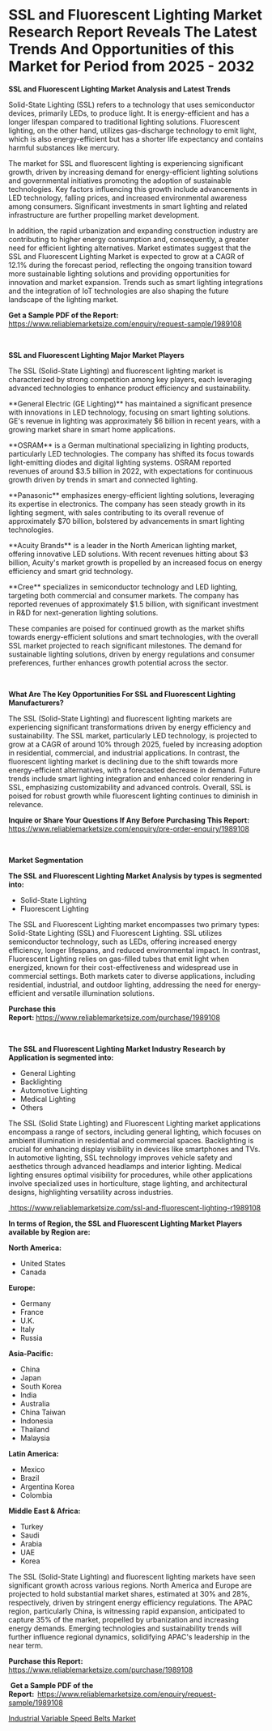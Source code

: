 <p><h1>SSL and Fluorescent Lighting Market Research Report Reveals The Latest Trends And Opportunities of this Market for Period from 2025 - 2032</h1></p><p><strong>SSL and Fluorescent Lighting Market Analysis and Latest Trends</strong></p>
<p><p>Solid-State Lighting (SSL) refers to a technology that uses semiconductor devices, primarily LEDs, to produce light. It is energy-efficient and has a longer lifespan compared to traditional lighting solutions. Fluorescent lighting, on the other hand, utilizes gas-discharge technology to emit light, which is also energy-efficient but has a shorter life expectancy and contains harmful substances like mercury.</p><p>The market for SSL and fluorescent lighting is experiencing significant growth, driven by increasing demand for energy-efficient lighting solutions and governmental initiatives promoting the adoption of sustainable technologies. Key factors influencing this growth include advancements in LED technology, falling prices, and increased environmental awareness among consumers. Significant investments in smart lighting and related infrastructure are further propelling market development.</p><p>In addition, the rapid urbanization and expanding construction industry are contributing to higher energy consumption and, consequently, a greater need for efficient lighting alternatives. Market estimates suggest that the SSL and Fluorescent Lighting Market is expected to grow at a CAGR of 12.1% during the forecast period, reflecting the ongoing transition toward more sustainable lighting solutions and providing opportunities for innovation and market expansion. Trends such as smart lighting integrations and the integration of IoT technologies are also shaping the future landscape of the lighting market.</p></p>
<p><strong>Get a Sample PDF of the Report:&nbsp;</strong> <a href="https://www.reliablemarketsize.com/enquiry/request-sample/1989108?utm_campaign=2516&utm_medium=2&utm_source=Github&utm_content=ia&utm_term=02032025&utm_id=ssl-and-fluorescent-lighting">https://www.reliablemarketsize.com/enquiry/request-sample/1989108</a></p>
<p>&nbsp;</p>
<p><strong>SSL and Fluorescent Lighting Major Market Players</strong></p>
<p><p>The SSL (Solid-State Lighting) and fluorescent lighting market is characterized by strong competition among key players, each leveraging advanced technologies to enhance product efficiency and sustainability.</p><p>**General Electric (GE Lighting)** has maintained a significant presence with innovations in LED technology, focusing on smart lighting solutions. GE's revenue in lighting was approximately $6 billion in recent years, with a growing market share in smart home applications.</p><p>**OSRAM** is a German multinational specializing in lighting products, particularly LED technologies. The company has shifted its focus towards light-emitting diodes and digital lighting systems. OSRAM reported revenues of around $3.5 billion in 2022, with expectations for continuous growth driven by trends in smart and connected lighting.</p><p>**Panasonic** emphasizes energy-efficient lighting solutions, leveraging its expertise in electronics. The company has seen steady growth in its lighting segment, with sales contributing to its overall revenue of approximately $70 billion, bolstered by advancements in smart lighting technologies.</p><p>**Acuity Brands** is a leader in the North American lighting market, offering innovative LED solutions. With recent revenues hitting about $3 billion, Acuity's market growth is propelled by an increased focus on energy efficiency and smart grid technology.</p><p>**Cree** specializes in semiconductor technology and LED lighting, targeting both commercial and consumer markets. The company has reported revenues of approximately $1.5 billion, with significant investment in R&D for next-generation lighting solutions.</p><p>These companies are poised for continued growth as the market shifts towards energy-efficient solutions and smart technologies, with the overall SSL market projected to reach significant milestones. The demand for sustainable lighting solutions, driven by energy regulations and consumer preferences, further enhances growth potential across the sector.</p></p>
<p>&nbsp;</p>
<p><strong>What Are The Key Opportunities For SSL and Fluorescent Lighting Manufacturers?</strong></p>
<p><p>The SSL (Solid-State Lighting) and fluorescent lighting markets are experiencing significant transformations driven by energy efficiency and sustainability. The SSL market, particularly LED technology, is projected to grow at a CAGR of around 10% through 2025, fueled by increasing adoption in residential, commercial, and industrial applications. In contrast, the fluorescent lighting market is declining due to the shift towards more energy-efficient alternatives, with a forecasted decrease in demand. Future trends include smart lighting integration and enhanced color rendering in SSL, emphasizing customizability and advanced controls. Overall, SSL is poised for robust growth while fluorescent lighting continues to diminish in relevance.</p></p>
<p><strong>Inquire or Share Your Questions If Any Before Purchasing This Report:</strong> <a href="https://www.reliablemarketsize.com/enquiry/pre-order-enquiry/1989108?utm_campaign=2516&utm_medium=2&utm_source=Github&utm_content=ia&utm_term=02032025&utm_id=ssl-and-fluorescent-lighting">https://www.reliablemarketsize.com/enquiry/pre-order-enquiry/1989108</a></p>
<p>&nbsp;</p>
<p><strong>Market Segmentation</strong></p>
<p><strong>The SSL and Fluorescent Lighting Market Analysis by types is segmented into:</strong></p>
<p><ul><li>Solid-State Lighting</li><li>Fluorescent Lighting</li></ul></p>
<p><p>The SSL and Fluorescent Lighting market encompasses two primary types: Solid-State Lighting (SSL) and Fluorescent Lighting. SSL utilizes semiconductor technology, such as LEDs, offering increased energy efficiency, longer lifespans, and reduced environmental impact. In contrast, Fluorescent Lighting relies on gas-filled tubes that emit light when energized, known for their cost-effectiveness and widespread use in commercial settings. Both markets cater to diverse applications, including residential, industrial, and outdoor lighting, addressing the need for energy-efficient and versatile illumination solutions.</p></p>
<p><strong>Purchase this Report:&nbsp;</strong><a href="https://www.reliablemarketsize.com/purchase/1989108?utm_campaign=2516&utm_medium=2&utm_source=Github&utm_content=ia&utm_term=02032025&utm_id=ssl-and-fluorescent-lighting">https://www.reliablemarketsize.com/purchase/1989108</a></p>
<p>&nbsp;</p>
<p><strong>The SSL and Fluorescent Lighting Market Industry Research by Application is segmented into:</strong></p>
<p><ul><li>General Lighting</li><li>Backlighting</li><li>Automotive Lighting</li><li>Medical Lighting</li><li>Others</li></ul></p>
<p><p>The SSL (Solid State Lighting) and Fluorescent Lighting market applications encompass a range of sectors, including general lighting, which focuses on ambient illumination in residential and commercial spaces. Backlighting is crucial for enhancing display visibility in devices like smartphones and TVs. In automotive lighting, SSL technology improves vehicle safety and aesthetics through advanced headlamps and interior lighting. Medical lighting ensures optimal visibility for procedures, while other applications involve specialized uses in horticulture, stage lighting, and architectural designs, highlighting versatility across industries.</p></p>
<p><a href="https://www.reliablemarketsize.com/ssl-and-fluorescent-lighting-r1989108?utm_campaign=2516&utm_medium=2&utm_source=Github&utm_content=ia&utm_term=02032025&utm_id=ssl-and-fluorescent-lighting">&nbsp;https://www.reliablemarketsize.com/ssl-and-fluorescent-lighting-r1989108</a></p>
<p><strong>In terms of Region, the SSL and Fluorescent Lighting Market Players available by Region are:</strong></p>
<p>
    <p> <strong> North America: </strong>
        <ul>
            <li>United States</li>
            <li>Canada</li>
        </ul>
        </p> 
    <p> <strong> Europe: </strong>
        <ul>
            <li>Germany</li>
            <li>France</li>
            <li>U.K.</li>
            <li>Italy</li>
            <li>Russia</li>
        </ul>
        </p> 
    <p> <strong> Asia-Pacific: </strong>
        <ul>
            <li>China</li>
            <li>Japan</li>
            <li>South Korea</li>
            <li>India</li>
            <li>Australia</li>
            <li>China Taiwan</li>
            <li>Indonesia</li>
            <li>Thailand</li>
            <li>Malaysia</li>
        </ul>
        </p> 
    <p> <strong> Latin America: </strong>
        <ul>
            <li>Mexico</li>
            <li>Brazil</li>
            <li>Argentina Korea</li>
            <li>Colombia</li>
        </ul>
        </p> 
    <p> <strong> Middle East & Africa: </strong>
        <ul>
            <li>Turkey</li>
            <li>Saudi</li>
            <li>Arabia</li>
            <li>UAE</li>
            <li>Korea</li>
        </ul>
    </p>
    </p>
<p><p>The SSL (Solid-State Lighting) and fluorescent lighting markets have seen significant growth across various regions. North America and Europe are projected to hold substantial market shares, estimated at 30% and 28%, respectively, driven by stringent energy efficiency regulations. The APAC region, particularly China, is witnessing rapid expansion, anticipated to capture 35% of the market, propelled by urbanization and increasing energy demands. Emerging technologies and sustainability trends will further influence regional dynamics, solidifying APAC's leadership in the near term.</p></p>
<p><strong>Purchase this Report: </strong><a href="https://www.reliablemarketsize.com/purchase/1989108?utm_campaign=2516&utm_medium=2&utm_source=Github&utm_content=ia&utm_term=02032025&utm_id=ssl-and-fluorescent-lighting">https://www.reliablemarketsize.com/purchase/1989108</a></p>
<p>&nbsp;<strong>Get a Sample PDF of the Report:&nbsp;&nbsp;</strong><a href="https://www.reliablemarketsize.com/enquiry/request-sample/1989108?utm_campaign=2516&utm_medium=2&utm_source=Github&utm_content=ia&utm_term=02032025&utm_id=ssl-and-fluorescent-lighting">https://www.reliablemarketsize.com/enquiry/request-sample/1989108</a></p>
<p><strong></strong></p>
<p><p><a href="https://github.com/schwminh2001101/Market-Research-Report-List-1/blob/main/industrial-variable-speed-belts-market.md?utm_campaign=2516&utm_medium=2&utm_source=Github&utm_content=ia&utm_term=02032025&utm_id=ssl-and-fluorescent-lighting">Industrial Variable Speed Belts Market</a></p></p>
